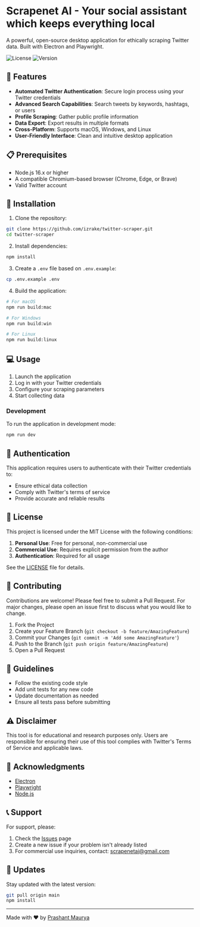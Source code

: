 # Scrapenet AI - Your social assistant which keeps everything local

A powerful, open-source desktop application for ethically scraping Twitter data. Built with Electron and Playwright.

![License](https://img.shields.io/badge/license-MIT-blue.svg)
![Version](https://img.shields.io/badge/version-1.0.0-green.svg)

## 🚀 Features

- **Automated Twitter Authentication**: Secure login process using your Twitter credentials
- **Advanced Search Capabilities**: Search tweets by keywords, hashtags, or users
- **Profile Scraping**: Gather public profile information
- **Data Export**: Export results in multiple formats
- **Cross-Platform**: Supports macOS, Windows, and Linux
- **User-Friendly Interface**: Clean and intuitive desktop application

## 📋 Prerequisites

- Node.js 16.x or higher
- A compatible Chromium-based browser (Chrome, Edge, or Brave)
- Valid Twitter account

## 🔧 Installation

1. Clone the repository:
```bash
git clone https://github.com/izrake/twitter-scraper.git
cd twitter-scraper
```

2. Install dependencies:
```bash
npm install
```

3. Create a `.env` file based on `.env.example`:
```bash
cp .env.example .env
```

4. Build the application:
```bash
# For macOS
npm run build:mac

# For Windows
npm run build:win

# For Linux
npm run build:linux
```

## 💻 Usage

1. Launch the application
2. Log in with your Twitter credentials
3. Configure your scraping parameters
4. Start collecting data

### Development

To run the application in development mode:

```bash
npm run dev
```

## 🔐 Authentication

This application requires users to authenticate with their Twitter credentials to:
- Ensure ethical data collection
- Comply with Twitter's terms of service
- Provide accurate and reliable results

## 📄 License

This project is licensed under the MIT License with the following conditions:

1. **Personal Use**: Free for personal, non-commercial use
2. **Commercial Use**: Requires explicit permission from the author
3. **Authentication**: Required for all usage

See the [LICENSE](LICENSE) file for details.

## 🤝 Contributing

Contributions are welcome! Please feel free to submit a Pull Request. For major changes, please open an issue first to discuss what you would like to change.

1. Fork the Project
2. Create your Feature Branch (`git checkout -b feature/AmazingFeature`)
3. Commit your Changes (`git commit -m 'Add some AmazingFeature'`)
4. Push to the Branch (`git push origin feature/AmazingFeature`)
5. Open a Pull Request

## 📝 Guidelines

- Follow the existing code style
- Add unit tests for any new code
- Update documentation as needed
- Ensure all tests pass before submitting

## ⚠️ Disclaimer

This tool is for educational and research purposes only. Users are responsible for ensuring their use of this tool complies with Twitter's Terms of Service and applicable laws.

## 🙏 Acknowledgments

- [Electron](https://www.electronjs.org/)
- [Playwright](https://playwright.dev/)
- [Node.js](https://nodejs.org/)

## 📞 Support

For support, please:
1. Check the [Issues](https://github.com/izrake/twitter-scraper/issues) page
2. Create a new issue if your problem isn't already listed
3. For commercial use inquiries, contact: scrapenetai@gmail.com

## 🔄 Updates

Stay updated with the latest version:
```bash
git pull origin main
npm install
```

---
Made with ❤️ by [Prashant Maurya](https://github.com/izrake)